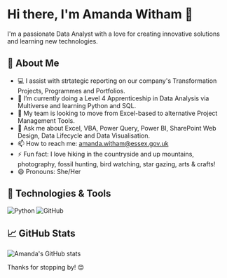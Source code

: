 # Hi there, I'm Amanda Witham 👋
I'm a passionate Data Analyst with a love for creating innovative solutions and learning new technologies. 

## 🚀 About Me
- 💻 I assist with strtategic reporting on our company's Transformation Projects, Programmes and Portfolios.
- 🌱 I’m currently doing a Level 4 Apprenticeship in Data Analysis via Multiverse and learning Python and SQL.
- 👯 My team is looking to move from Excel-based to alternative Project Management Tools.
- 💬 Ask me about Excel, VBA, Power Query, Power BI, SharePoint Web Design, Data Lifecycle and Data Visualisation.
- 📫 How to reach me: [amanda.witham@essex.gov.uk](mailto:amanda.witham@essex.gov.uk)
- ⚡ Fun fact: I love hiking in the countryside and up mountains, photography, fossil hunting, bird watching, star gazing, arts & crafts!
- 😄 Pronouns: She/Her
  
## 🔧 Technologies & Tools
![Python](https://img.shields.io/badge/-Python-black?style=flat-square&logo=python)
![GitHub](https://img.shields.io/badge/-GitHub-black?style=flat-square&logo=github)

## 📈 GitHub Stats
![Amanda's GitHub stats](https://github-readme-stats.vercel.app/api?username=AmandaWitham&show_icons=true&theme=radical)

Thanks for stopping by! 😊
